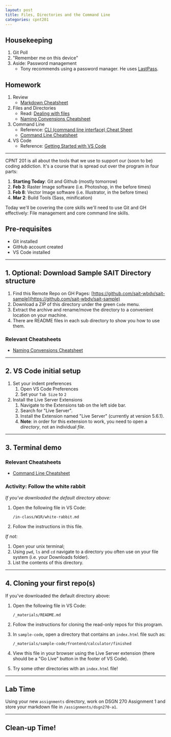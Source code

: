 ```yaml
---
layout: post
title: Files, Directories and the Command Line
categories: cpnt201
---
```


## Housekeeping
1. Git Poll
2. "Remember me on this device"
3. Aside: Password management
    - Tony recommends using a password manager. He uses [LastPass](https://www.lastpass.com/).

## Homework
1. Review
    - [Markdown Cheatsheet](https://www.markdownguide.org/cheat-sheet/)
2. Files and Directories
    - Read: [Dealing with files](https://developer.mozilla.org/en-US/docs/Learn/Getting_started_with_the_web/Dealing_with_files)
    - [Naming Convensions Cheatsheet]({{site.baseurl}}/cheatsheets/naming-conventions)
3. Command Line
    - Reference: [CLI (command line interface) Cheat Sheet](https://www.git-tower.com/blog/command-line-cheat-sheet/)
    - [Command Line Cheatsheet]({{site.baseurl}}/cheatsheets/command-line)
4. VS Code
    - Reference: [Getting Started with VS Code](https://code.visualstudio.com/learn/get-started/basics)

---

CPNT 201 is all about the tools that we use to support our (soon to be) coding addiction. It's a course that is spread out over the program in four parts:

1. **Starting Today**: Git and Github (mostly tomorrow)
2. **Feb 3**: Raster Image software (i.e. Photoshop, in the before times)
3. **Feb 8**: Vector Image software (i.e. Illustrator, in the before times)
4. **Mar 2**: Build Tools (Sass, minification)

Today we'll be covering the core skills we'll need to use Git and GH effectively: File management and core command line skills.


## Pre-requisites
- Git installed
- GitHub account created
- VS Code installed

---

## 1. Optional: Download Sample SAIT Directory structure
1. Find this Remote Repo on GH Pages: [https://github.com/sait-wbdv/sait-sample](https://github.com/sait-wbdv/sait-sample)
2. Download a ZIP of this directory under the green `Code` menu.
3. Extract the archive and rename/move the directory to a convenient location on your machine.
4. There are README files in each sub directory to show you how to use them.

### Relevant Cheatsheets
- [Naming Convensions Cheatsheet]({{site.baseurl}}/cheatsheets/naming-conventions)

---

## 2. VS Code initial setup
1. Set your indent preferences
    1. Open VS Code Preferences
    2. Set your `Tab Size` to `2`
2. Install the Live Server Extensions
    1. Navigate to the Extensions tab on the left side bar.
    2. Search for "Live Server".
    3. Install the Extension named "Live Server" (currently at version 5.6.1).
    4. **Note**: in order for this extension to work, you need to open a _directory_, not an individual _file_.

--- 

## 3. Terminal demo
### Relevant Cheatsheets
- [Command Line Cheatsheet]({{site.baseurl}}/cheatsheets/command-line)

### Activity: Follow the white rabbit
_If you've downloaded the default directory above:_

1. Open the following file in VS Code:

    ```
    /in-class/W1R/white-rabbit.md
    ```

2. Follow the instructions in this file.

_If not:_

1. Open your unix terminal;
2. Using `pwd`, `ls` and `cd` navigate to a directory you often use on your file system (i.e. your Downloads folder).
3. List the contents of this directory.

---

## 4. Cloning your first repo(s)
If you've downloaded the default directory above:
1. Open the following file in VS Code:

    ```
    /_materials/README.md
    ```
2. Follow the instructions for cloning the read-only repos for this program.
3. In `sample-code`, open a directory that contains an `index.html` file such as:

    ```
    /_materials/sample-code/frontend/calculator/finished
    ```

4. View this file in your browser using the Live Server extension (there should be a "Go Live" button in the footer of VS Code).
5. Try some other directories with an `index.html` file!

---

## Lab Time
Using your new `assignments` directory, work on DSGN 270 Assignment 1 and store your markdown file in `/assignments/dsgn270-a1`.

---

## Clean-up Time!